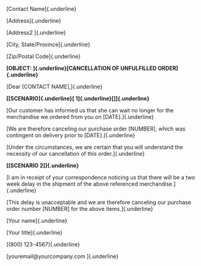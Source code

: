[Contact Name]{.underline}

[Address]{.underline}

[Address2 ]{.underline}

[City, State/Province]{.underline}

[Zip/Postal Code]{.underline}

**[OBJECT: ]{.underline}[CANCELLATION OF UNFULFILLED
ORDER]{.underline}**

[Dear \[CONTACT NAME\],]{.underline}

**[\[SCENARIO]{.underline}[ 1]{.underline}[\]]{.underline}**

[Our customer has informed us that she can wait no longer for the
merchandise we ordered from you on \[DATE\].]{.underline}

[We are therefore canceling our purchase order \[NUMBER\], which was
contingent on delivery prior to \[DATE\].]{.underline}

[Under the circumstances, we are certain that you will understand the
necessity of our cancellation of this order.]{.underline}

**[\[SCENARIO 2\]]{.underline}**

[I am in receipt of your correspondence noticing us that there will be a
two week delay in the shipment of the above referenced
merchandise.]{.underline}

[This delay is unacceptable and we are therefore canceling our purchase
order number \[NUMBER\] for the above items.]{.underline}

[Your name]{.underline}

[Your title]{.underline}

[(800) 123-4567]{.underline}

[youremail\@yourcompany.com ]{.underline}
